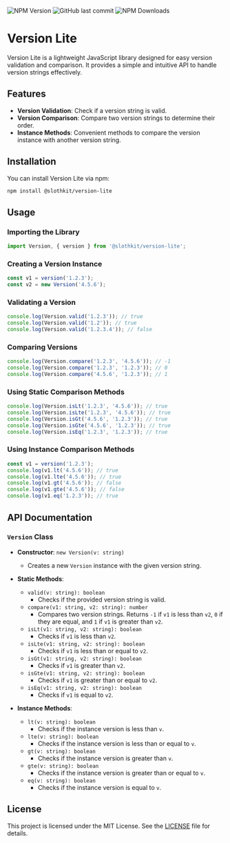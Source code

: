 ![NPM Version](https://img.shields.io/npm/v/%40slothkit%2Fversion-lite)
![GitHub last commit](https://img.shields.io/github/last-commit/slothkit/version-lite)
![NPM Downloads](https://img.shields.io/npm/d18m/%40slothkit%2Fversion-lite)

# Version Lite

Version Lite is a lightweight JavaScript library designed for easy version validation and comparison. It provides a simple and intuitive API to handle version strings effectively.

## Features

- **Version Validation**: Check if a version string is valid.
- **Version Comparison**: Compare two version strings to determine their order.
- **Instance Methods**: Convenient methods to compare the version instance with another version string.

## Installation

You can install Version Lite via npm:

```bash
npm install @slothkit/version-lite
```

## Usage

### Importing the Library

```javascript
import Version, { version } from '@slothkit/version-lite';
```

### Creating a Version Instance

```javascript
const v1 = version('1.2.3');
const v2 = new Version('4.5.6');
```

### Validating a Version

```javascript
console.log(Version.valid('1.2.3')); // true
console.log(Version.valid('1.2')); // true
console.log(Version.valid('1.2.3.4')); // false
```

### Comparing Versions

```javascript
console.log(Version.compare('1.2.3', '4.5.6')); // -1
console.log(Version.compare('1.2.3', '1.2.3')); // 0
console.log(Version.compare('4.5.6', '1.2.3')); // 1
```

### Using Static Comparison Methods

```javascript
console.log(Version.isLt('1.2.3', '4.5.6')); // true
console.log(Version.isLte('1.2.3', '4.5.6')); // true
console.log(Version.isGt('4.5.6', '1.2.3')); // true
console.log(Version.isGte('4.5.6', '1.2.3')); // true
console.log(Version.isEq('1.2.3', '1.2.3')); // true
```

### Using Instance Comparison Methods

```javascript
const v1 = version('1.2.3');
console.log(v1.lt('4.5.6')); // true
console.log(v1.lte('4.5.6')); // true
console.log(v1.gt('4.5.6')); // false
console.log(v1.gte('4.5.6')); // false
console.log(v1.eq('1.2.3')); // true
```

## API Documentation

### `Version` Class

- **Constructor**: `new Version(v: string)`
  - Creates a new `Version` instance with the given version string.

- **Static Methods**:
  - `valid(v: string): boolean`
    - Checks if the provided version string is valid.
  - `compare(v1: string, v2: string): number`
    - Compares two version strings. Returns `-1` if `v1` is less than `v2`, `0` if they are equal, and `1` if `v1` is greater than `v2`.
  - `isLt(v1: string, v2: string): boolean`
    - Checks if `v1` is less than `v2`.
  - `isLte(v1: string, v2: string): boolean`
    - Checks if `v1` is less than or equal to `v2`.
  - `isGt(v1: string, v2: string): boolean`
    - Checks if `v1` is greater than `v2`.
  - `isGte(v1: string, v2: string): boolean`
    - Checks if `v1` is greater than or equal to `v2`.
  - `isEq(v1: string, v2: string): boolean`
    - Checks if `v1` is equal to `v2`.

- **Instance Methods**:
  - `lt(v: string): boolean`
    - Checks if the instance version is less than `v`.
  - `lte(v: string): boolean`
    - Checks if the instance version is less than or equal to `v`.
  - `gt(v: string): boolean`
    - Checks if the instance version is greater than `v`.
  - `gte(v: string): boolean`
    - Checks if the instance version is greater than or equal to `v`.
  - `eq(v: string): boolean`
    - Checks if the instance version is equal to `v`.

## License

This project is licensed under the MIT License. See the [LICENSE](LICENSE) file for details.
